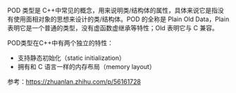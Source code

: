 
POD 类型是 C++中常见的概念，用来说明类/结构体的属性，具体来说它是指没有使用面相对象的思想来设计的类/结构体。POD 的全称是 Plain Old Data，Plain 表明它是一个普通的类型，没有虚函数虚继承等特性；Old 表明它与 C 兼容。


POD类型在C++中有两个独立的特性：

-   支持静态初始化（static initialization）
-   拥有和 C 语言一样的内存布局（memory layout）


参考：https://zhuanlan.zhihu.com/p/56161728